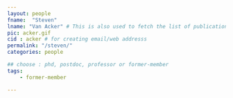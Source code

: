 ```yaml
---
layout: people
fname:  "Steven"
lname: "Van Acker" # This is also used to fetch the list of publications from bib files
pic: acker.gif
cid : acker # for creating email/web addresss
permalink: "/steven/"
categories: people

## choose : phd, postdoc, professor or former-member
tags:
    - former-member

---
```

